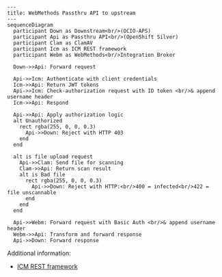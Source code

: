 ```mermaid
---
title: WebMethods Passthru API to upstream
---
sequenceDiagram
  participant Down as Downstream<br/>(OCIO-APS)
  participant Api as Passthru API<br/>(OpenShift Silver)
  participant Clam as ClamAV
  participant Icm as ICM REST framework
  participant Webm as WebMethods<br/>Integration Broker

  Down->>Api: Forward request

  Api->>Icm: Authenticate with client credentials
  Icm->>Api: Return JWT tokens
  Api->>Icm: Check-authorization request with ID token <br/>& append username header
  Icm->>Api: Respond

  Api->>Api: Apply authorization logic
  alt Unauthorized
    rect rgba(255, 0, 0, 0.3)
      Api->>Down: Reject with HTTP 403
    end
  end

  alt is file upload request
    Api->>Clam: Send file for scanning
    Clam->>Api: Return scan result
    alt is Bad file
      rect rgba(255, 0, 0, 0.3)
        Api->>Down: Reject with HTTP:<br/>400 = infected<br/>422 = file unscannable
      end
    end
  end

  Api->>Webm: Forward request with Basic Auth <br/>& append username header
  Webm->>Api: Transform and forward response
  Api->>Down: Forward response
```

Additional information:

- [ICM REST framework](https://dev.azure.com/bc-icm/SiebelCRM%20Lab/_wiki/wikis/SiebelCRM-Lab.wiki/575/Siebel-Application-Client-ID-(Service-Account)-Operation-for-DATA-API)
